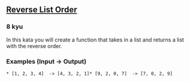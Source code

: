 <h2><a href=https://www.codewars.com/kata/53da6d8d112bd1a0dc00008b/train/csharp target="_blank">Reverse List Order</a></h2><h3>8 kyu</h3><p>In this kata you will create a function that takes in a list and returns a list with the reverse order.</p><h3 id="examples-input---output">Examples (Input -&gt; Output)</h3><pre><code>* [1, 2, 3, 4]  -&gt; [4, 3, 2, 1]* [9, 2, 0, 7]  -&gt; [7, 0, 2, 9]</code></pre>